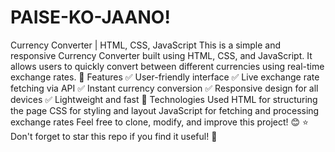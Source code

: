 # PAISE-KO-JAANO!
  Currency Converter | HTML, CSS, JavaScript This is a simple and responsive Currency Converter built using HTML, CSS, and JavaScript. It allows users to quickly convert between different currencies using real-time exchange rates.  🚀 Features ✅ User-friendly interface ✅ Live exchange rate fetching via API ✅ Instant currency conversion ✅ Responsive design for all devices ✅ Lightweight and fast  🔧 Technologies Used HTML for structuring the page  CSS for styling and layout  JavaScript for fetching and processing exchange rates  Feel free to clone, modify, and improve this project! 😊 ⭐ Don't forget to star this repo if you find it useful! 🚀
